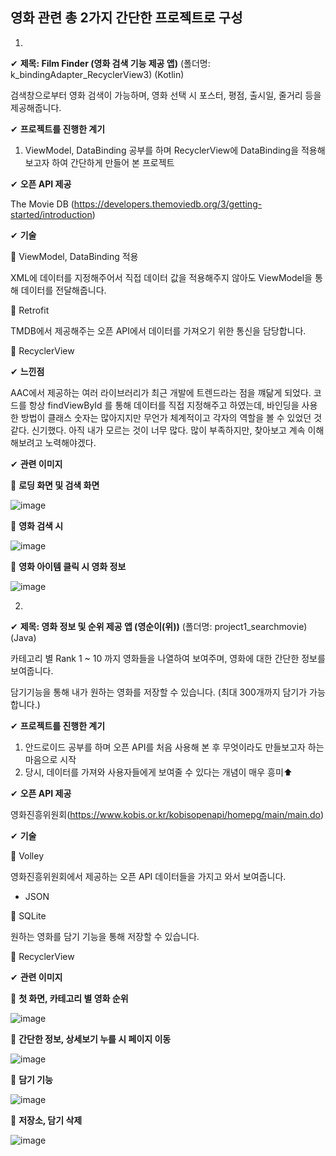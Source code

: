 
## **영화 관련 총 2가지 간단한 프로젝트로 구성**

1.

✔ **제목: Film Finder (영화 검색 기능 제공 앱)** (폴더명: k_bindingAdapter_RecyclerView3) (Kotlin)

검색창으로부터 영화 검색이 가능하며, 영화 선택 시 포스터, 평점, 출시일, 줄거리 등을 제공해줍니다.

✔ **프로젝트를 진행한 계기**

1. ViewModel, DataBinding 공부를 하며 RecyclerView에 DataBinding을 적용해 보고자 하여 간단하게 만들어 본 프로젝트

✔ **오픈 API 제공**

The Movie DB (https://developers.themoviedb.org/3/getting-started/introduction)

✔ **기술**

📌 ViewModel, DataBinding 적용

XML에 데이터를 지정해주어서 직접 데이터 값을 적용해주지 않아도 ViewModel을 통해 데이터를 전달해줍니다.

📌 Retrofit

TMDB에서 제공해주는 오픈 API에서 데이터를 가져오기 위한 통신을 담당합니다.

📌 RecyclerView

✔ **느낀점**

AAC에서 제공하는 여러 라이브러리가 최근 개발에 트렌드라는 점을 꺠닮게 되었다.
코드를 항상 findViewById 를 통해 데이터를 직접 지정해주고 하였는데, 바인딩을 사용한 방법이 클래스 숫자는 많아지지만 무언가 체계적이고 각자의 역할을 볼 수 있었던 것 같다.
신기했다.
아직 내가 모르는 것이 너무 많다. 
많이 부족하지만, 찾아보고 계속 이해해보려고 노력해야겠다.

✔ **관련 이미지**

🚩 **로딩 화면 및 검색 화면**

![image](https://user-images.githubusercontent.com/61875571/112421786-16e82480-8d73-11eb-90ac-26fd113c212d.png)


🚩 **영화 검색 시**

![image](https://user-images.githubusercontent.com/61875571/112421865-4139e200-8d73-11eb-8b44-a91c287f3edd.png)


🚩 **영화 아이템 클릭 시 영화 정보**

![image](https://user-images.githubusercontent.com/61875571/112421977-7b0ae880-8d73-11eb-9c1f-f744d8025a86.png)


2. 

✔ **제목: 영화 정보 및 순위 제공 앱 (영순이(위))** (폴더명: project1_searchmovie) (Java)

카테고리 별 Rank 1 ~ 10 까지 영화들을 나열하여 보여주며, 영화에 대한 간단한 정보를 보여줍니다.

담기기능을 통해 내가 원하는 영화를 저장할 수 있습니다. (최대 300개까지 담기가 가능합니다.)

✔ **프로젝트를 진행한 계기**

1. 안드로이드 공부를 하며 오픈 API를 처음 사용해 본 후 무엇이라도 만들보고자 하는 마음으로 시작
2. 당시, 데이터를 가져와 사용자들에게 보여줄 수 있다는 개념이 매우 흥미⬆

✔ **오픈 API 제공**

영화진흥위원회(https://www.kobis.or.kr/kobisopenapi/homepg/main/main.do)

✔ **기술**

📌 Volley

영화진흥위원회에서 제공하는 오픈 API 데이터들을 가지고 와서 보여줍니다.
+ JSON

📌 SQLite

원하는 영화를 담기 기능을 통해 저장할 수 있습니다.

📌 RecyclerView

✔ **관련 이미지**

🚩 **첫 화면, 카테고리 별 영화 순위**

![image](https://user-images.githubusercontent.com/61875571/109920859-47055000-7cfe-11eb-8546-82ebdb378089.png)


🚩 **간단한 정보, 상세보기 누를 시 페이지 이동**

![image](https://user-images.githubusercontent.com/61875571/109920933-57b5c600-7cfe-11eb-9f02-e7880d558aad.png)


🚩 **담기 기능**

![image](https://user-images.githubusercontent.com/61875571/109921042-859b0a80-7cfe-11eb-9ded-7ae4802b090a.png)


🚩 **저장소, 담기 삭제**

![image](https://user-images.githubusercontent.com/61875571/109921126-b54a1280-7cfe-11eb-89d4-4359d18eebcf.png)

